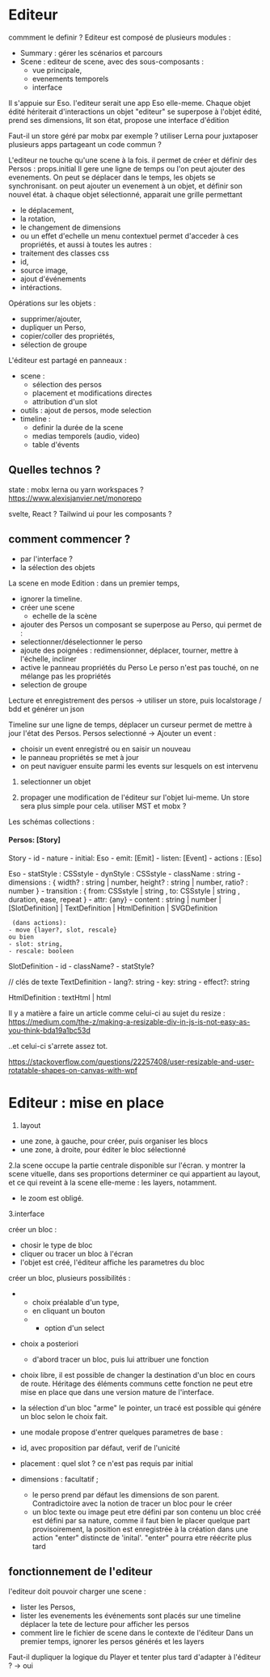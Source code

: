 # Editeur
commment le definir ?
Editeur est composé de plusieurs modules : 
- Summary : gérer les scénarios et parcours
- Scene : editeur de scene, avec des sous-composants :
    - vue principale,
    - evenements temporels
    - interface


Il s'appuie sur Eso. l'editeur serait une app Eso elle-meme. Chaque objet édité hériterait d'interactions 
un objet "editeur" se superpose à l'objet édité, prend ses dimensions, lit son état, propose une interface d'édition

Faut-il un store géré par mobx par exemple ? 
utiliser Lerna pour juxtaposer plusieurs apps partageant un code commun ?

L'editeur ne touche qu'une scene à la fois.
il permet de créer et définir des Persos : props.initial
Il gere une ligne de temps ou l'on peut ajouter des evenements. 
On peut se déplacer dans le temps, les objets se synchronisant.
on peut ajouter un evenement à un objet, et définir son nouvel état.
à chaque objet sélectionné, apparait une grille permettant 
- le déplacement,
- la rotation,
- le changement de dimensions
- ou un effet d'echelle 
un menu contextuel permet d'acceder à ces propriétés, et aussi à toutes les autres :
- traitement des classes css
- id,
- source image,
- ajout d'événements
- intéractions.

Opérations sur les objets :
- supprimer/ajouter,
- dupliquer un Perso,
- copier/coller des propriétés,
- sélection de groupe

L'éditeur est partagé en panneaux :
- scene : 
    - sélection des persos
    - placement et modifications directes
    - attribution d'un slot
- outils : ajout de persos, mode selection 
- timeline :
    - definir la durée de la scene
    - medias temporels (audio, video)
    - table d'évents

## Quelles technos ?
state : mobx
lerna ou yarn workspaces ?
https://www.alexisjanvier.net/monorepo

svelte, React ?
Tailwind ui  pour les composants ?

## comment commencer ?
- par l'interface ? 
- la sélection des objets


La scene en mode Edition :
dans un premier temps, 
 - ignorer la timeline.
 - créer une scene
    - echelle de la scène
 - ajouter des Persos
un composant se superpose au Perso, qui permet de :
 - selectionner/déselectionner le perso
 - ajoute des poignées : redimensionner, déplacer, tourner, mettre à l'échelle, incliner
 - active le panneau propriétés du Perso
 Le perso n'est pas touché, on ne mélange pas les propriétés
 - selection de groupe

Lecture et enregistrement des persos
-> utiliser un store, puis localstorage / bdd et générer un json

Timeline 
sur une ligne de temps, déplacer un curseur permet de mettre à jour l'état des Persos. 
Persos selectionné -> Ajouter un event :
- choisir un event enregistré ou en saisir un nouveau
-  le panneau propriétés se met à jour 
- on peut naviguer ensuite parmi les events sur lesquels on est intervenu



1. selectionner un objet 

2. propager une modification de l'éditeur sur l'objet lui-meme. 
Un store sera plus simple pour cela.
utiliser MST et mobx ?

Les schémas
collections :
#### Persos: [Story]
Story
    - id
    - nature
    - initial: Eso
    - emit: [Emit]
    - listen: [Event]
    - actions : [Eso]

Eso 
    - statStyle : CSSstyle
    - dynStyle : CSSstyle
    - className : string
    - dimensions : {
        width? : string | number, 
        height? : string | number, 
        ratio? : number
        }
    - transition : {
        from: CSSstyle | string , 
        to: CSSstyle | string , 
        duration, 
        ease, 
        repeat 
        }
    - attr: {any}
    - content : string | number | 
                [SlotDefinition] | TextDefinition | HtmlDefinition | SVGDefinition


     (dans actions):
    - move {layer?, slot, rescale} 
    ou bien 
    - slot: string, 
    - rescale: booleen


SlotDefinition 
    - id
    - className?
    - statStyle?

// clés de texte
TextDefinition 
    - lang?: string
    - key: string
    - effect?: string

HtmlDefinition : textHtml | html



Il y a matière a faire un article comme celui-ci au sujet du resize :
https://medium.com/the-z/making-a-resizable-div-in-js-is-not-easy-as-you-think-bda19a1bc53d

..et celui-ci s'arrete assez tot.

https://stackoverflow.com/questions/22257408/user-resizable-and-user-rotatable-shapes-on-canvas-with-wpf




# Editeur : mise en place
1. layout
- une zone, à gauche, pour créer, puis organiser les blocs
- une zone, à droite, pour éditer le bloc sélectionné


2.la scene
occupe la partie centrale disponible sur l'écran.
y montrer la scene vituelle, dans ses proportions
determiner ce qui appartient au layout, et ce qui reveint à la scene elle-meme : les layers, notamment.
- le zoom est obligé.

3.interface

créer un bloc  :
- chosir le type de bloc
- cliquer ou tracer un bloc à l'écran
- l'objet est créé, l'éditeur affiche les parametres du bloc

créer un bloc, plusieurs possibilités :
-  * choix préalable d'un type, 
    - en cliquant un bouton
    - * option d'un select
- choix a posteriori
    - d'abord tracer un bloc, puis lui attribuer une fonction
- choix libre, il est possible de changer la destination d'un bloc en cours de route. Héritage des éléments communs
cette fonction ne peut etre mise en place que dans une version mature de l'interface.

- la sélection d'un bloc "arme" le pointer, un tracé est possible qui génére un bloc selon le choix fait.
- une modale propose d'entrer quelques parametres de base :
- id, avec proposition par défaut, verif de l'unicité
- placement : quel slot ? ce n'est pas requis par initial
- dimensions : facultatif ; 
    - le perso prend par défaut les dimensions de son parent. Contradictoire avec la notion de tracer un bloc pour le créer 
    - un bloc texte ou image peut etre défini par son contenu
un bloc créé est défini par sa nature, comme il faut bien le placer quelque part provisoirement, la position est enregistrée à la création dans une action "enter" distincte de 'inital'. 
"enter" pourra etre réécrite plus tard



## fonctionnement de l'editeur
l'editeur doit pouvoir charger une scene :
- lister les Persos,
- lister les evenements
    les événements sont placés sur une timeline 
    déplacer la tete de lecture pour afficher les persos 
- comment lire le fichier de scene dans le contexte de l'éditeur
Dans un premier temps, ignorer les persos générés et les layers

Faut-il dupliquer la logique du Player et tenter plus tard d'adapter à l'éditeur ?
-> oui

